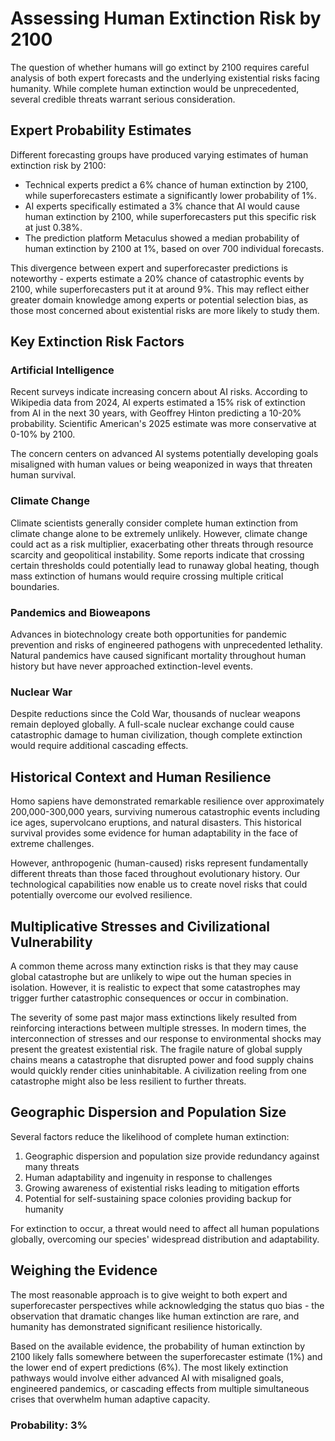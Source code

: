 # Assessing Human Extinction Risk by 2100

The question of whether humans will go extinct by 2100 requires careful analysis of both expert forecasts and the underlying existential risks facing humanity. While complete human extinction would be unprecedented, several credible threats warrant serious consideration.

## Expert Probability Estimates

Different forecasting groups have produced varying estimates of human extinction risk by 2100:

- Technical experts predict a 6% chance of human extinction by 2100, while superforecasters estimate a significantly lower probability of 1%.
- AI experts specifically estimated a 3% chance that AI would cause human extinction by 2100, while superforecasters put this specific risk at just 0.38%.
- The prediction platform Metaculus showed a median probability of human extinction by 2100 at 1%, based on over 700 individual forecasts.

This divergence between expert and superforecaster predictions is noteworthy - experts estimate a 20% chance of catastrophic events by 2100, while superforecasters put it at around 9%. This may reflect either greater domain knowledge among experts or potential selection bias, as those most concerned about existential risks are more likely to study them.

## Key Extinction Risk Factors

### Artificial Intelligence

Recent surveys indicate increasing concern about AI risks. According to Wikipedia data from 2024, AI experts estimated a 15% risk of extinction from AI in the next 30 years, with Geoffrey Hinton predicting a 10-20% probability. Scientific American's 2025 estimate was more conservative at 0-10% by 2100.

The concern centers on advanced AI systems potentially developing goals misaligned with human values or being weaponized in ways that threaten human survival.

### Climate Change

Climate scientists generally consider complete human extinction from climate change alone to be extremely unlikely. However, climate change could act as a risk multiplier, exacerbating other threats through resource scarcity and geopolitical instability. Some reports indicate that crossing certain thresholds could potentially lead to runaway global heating, though mass extinction of humans would require crossing multiple critical boundaries.

### Pandemics and Bioweapons

Advances in biotechnology create both opportunities for pandemic prevention and risks of engineered pathogens with unprecedented lethality. Natural pandemics have caused significant mortality throughout human history but have never approached extinction-level events.

### Nuclear War

Despite reductions since the Cold War, thousands of nuclear weapons remain deployed globally. A full-scale nuclear exchange could cause catastrophic damage to human civilization, though complete extinction would require additional cascading effects.

## Historical Context and Human Resilience

Homo sapiens have demonstrated remarkable resilience over approximately 200,000-300,000 years, surviving numerous catastrophic events including ice ages, supervolcano eruptions, and natural disasters. This historical survival provides some evidence for human adaptability in the face of extreme challenges.

However, anthropogenic (human-caused) risks represent fundamentally different threats than those faced throughout evolutionary history. Our technological capabilities now enable us to create novel risks that could potentially overcome our evolved resilience.

## Multiplicative Stresses and Civilizational Vulnerability

A common theme across many extinction risks is that they may cause global catastrophe but are unlikely to wipe out the human species in isolation. However, it is realistic to expect that some catastrophes may trigger further catastrophic consequences or occur in combination.

The severity of some past major mass extinctions likely resulted from reinforcing interactions between multiple stresses. In modern times, the interconnection of stresses and our response to environmental shocks may present the greatest existential risk. The fragile nature of global supply chains means a catastrophe that disrupted power and food supply chains would quickly render cities uninhabitable. A civilization reeling from one catastrophe might also be less resilient to further threats.

## Geographic Dispersion and Population Size

Several factors reduce the likelihood of complete human extinction:

1. Geographic dispersion and population size provide redundancy against many threats
2. Human adaptability and ingenuity in response to challenges
3. Growing awareness of existential risks leading to mitigation efforts
4. Potential for self-sustaining space colonies providing backup for humanity

For extinction to occur, a threat would need to affect all human populations globally, overcoming our species' widespread distribution and adaptability.

## Weighing the Evidence

The most reasonable approach is to give weight to both expert and superforecaster perspectives while acknowledging the status quo bias - the observation that dramatic changes like human extinction are rare, and humanity has demonstrated significant resilience historically.

Based on the available evidence, the probability of human extinction by 2100 likely falls somewhere between the superforecaster estimate (1%) and the lower end of expert predictions (6%). The most likely extinction pathways would involve either advanced AI with misaligned goals, engineered pandemics, or cascading effects from multiple simultaneous crises that overwhelm human adaptive capacity.

### Probability: 3%